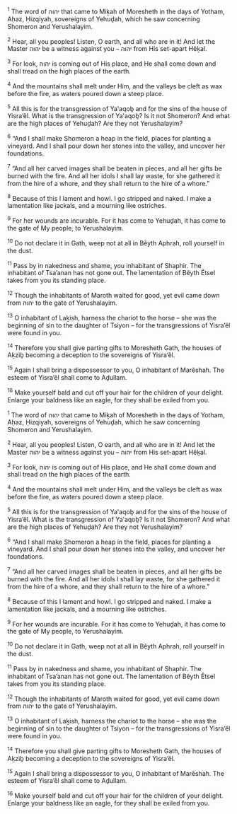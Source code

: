 <sup>1</sup> The word of יהוה that came to Miḵah of Moresheth in the days of Yotham, Aḥaz, Ḥizqiyah, sovereigns of Yehuḏah, which he saw concerning Shomeron and Yerushalayim.

<sup>2</sup> Hear, all you peoples! Listen, O earth, and all who are in it! And let the Master יהוה be a witness against you – יהוה from His set-apart Hĕḵal.

<sup>3</sup> For look, יהוה is coming out of His place, and He shall come down and shall tread on the high places of the earth.

<sup>4</sup> And the mountains shall melt under Him, and the valleys be cleft as wax before the fire, as waters poured down a steep place.

<sup>5</sup> All this is for the transgression of Ya‛aqoḇ and for the sins of the house of Yisra’ĕl. What is the transgression of Ya‛aqoḇ? Is it not Shomeron? And what are the high places of Yehuḏah? Are they not Yerushalayim?

<sup>6</sup> “And I shall make Shomeron a heap in the field, places for planting a vineyard. And I shall pour down her stones into the valley, and uncover her foundations.

<sup>7</sup> “And all her carved images shall be beaten in pieces, and all her gifts be burned with the fire. And all her idols I shall lay waste, for she gathered it from the hire of a whore, and they shall return to the hire of a whore.”

<sup>8</sup> Because of this I lament and howl. I go stripped and naked. I make a lamentation like jackals, and a mourning like ostriches.

<sup>9</sup> For her wounds are incurable. For it has come to Yehuḏah, it has come to the gate of My people, to Yerushalayim.

<sup>10</sup> Do not declare it in Gath, weep not at all in Bĕyth Aphrah, roll yourself in the dust.

<sup>11</sup> Pass by in nakedness and shame, you inhabitant of Shaphir. The inhabitant of Tsa’anan has not gone out. The lamentation of Bĕyth Ĕtsel takes from you its standing place.

<sup>12</sup> Though the inhabitants of Maroth waited for good, yet evil came down from יהוה to the gate of Yerushalayim.

<sup>13</sup> O inhabitant of Laḵish, harness the chariot to the horse – she was the beginning of sin to the daughter of Tsiyon – for the transgressions of Yisra’ĕl were found in you.

<sup>14</sup> Therefore you shall give parting gifts to Moresheth Gath, the houses of Aḵziḇ becoming a deception to the sovereigns of Yisra’ĕl.

<sup>15</sup> Again I shall bring a dispossessor to you, O inhabitant of Marĕshah. The esteem of Yisra’ĕl shall come to Aḏullam.

<sup>16</sup> Make yourself bald and cut off your hair for the children of your delight. Enlarge your baldness like an eagle, for they shall be exiled from you.

<sup>1</sup> The word of יהוה that came to Miḵah of Moresheth in the days of Yotham, Aḥaz, Ḥizqiyah, sovereigns of Yehuḏah, which he saw concerning Shomeron and Yerushalayim.

<sup>2</sup> Hear, all you peoples! Listen, O earth, and all who are in it! And let the Master יהוה be a witness against you – יהוה from His set-apart Hĕḵal.

<sup>3</sup> For look, יהוה is coming out of His place, and He shall come down and shall tread on the high places of the earth.

<sup>4</sup> And the mountains shall melt under Him, and the valleys be cleft as wax before the fire, as waters poured down a steep place.

<sup>5</sup> All this is for the transgression of Ya‛aqoḇ and for the sins of the house of Yisra’ĕl. What is the transgression of Ya‛aqoḇ? Is it not Shomeron? And what are the high places of Yehuḏah? Are they not Yerushalayim?

<sup>6</sup> “And I shall make Shomeron a heap in the field, places for planting a vineyard. And I shall pour down her stones into the valley, and uncover her foundations.

<sup>7</sup> “And all her carved images shall be beaten in pieces, and all her gifts be burned with the fire. And all her idols I shall lay waste, for she gathered it from the hire of a whore, and they shall return to the hire of a whore.”

<sup>8</sup> Because of this I lament and howl. I go stripped and naked. I make a lamentation like jackals, and a mourning like ostriches.

<sup>9</sup> For her wounds are incurable. For it has come to Yehuḏah, it has come to the gate of My people, to Yerushalayim.

<sup>10</sup> Do not declare it in Gath, weep not at all in Bĕyth Aphrah, roll yourself in the dust.

<sup>11</sup> Pass by in nakedness and shame, you inhabitant of Shaphir. The inhabitant of Tsa’anan has not gone out. The lamentation of Bĕyth Ĕtsel takes from you its standing place.

<sup>12</sup> Though the inhabitants of Maroth waited for good, yet evil came down from יהוה to the gate of Yerushalayim.

<sup>13</sup> O inhabitant of Laḵish, harness the chariot to the horse – she was the beginning of sin to the daughter of Tsiyon – for the transgressions of Yisra’ĕl were found in you.

<sup>14</sup> Therefore you shall give parting gifts to Moresheth Gath, the houses of Aḵziḇ becoming a deception to the sovereigns of Yisra’ĕl.

<sup>15</sup> Again I shall bring a dispossessor to you, O inhabitant of Marĕshah. The esteem of Yisra’ĕl shall come to Aḏullam.

<sup>16</sup> Make yourself bald and cut off your hair for the children of your delight. Enlarge your baldness like an eagle, for they shall be exiled from you.

